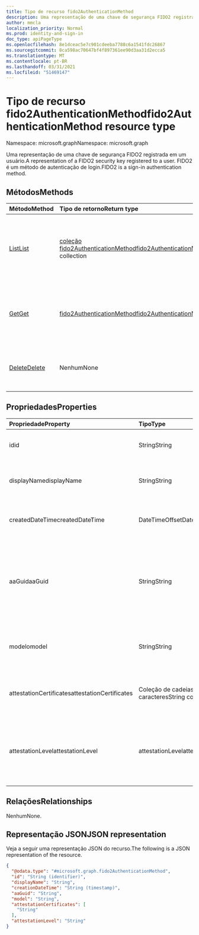 ```yaml
---
title: Tipo de recurso fido2AuthenticationMethod
description: Uma representação de uma chave de segurança FIDO2 registrada em um usuário. FIDO2 é um método de autenticação de login.
author: mmcla
localization_priority: Normal
ms.prod: identity-and-sign-in
doc_type: apiPageType
ms.openlocfilehash: 8e1dceac5e7c901cdeeba7788c6a1541fdc26867
ms.sourcegitcommit: 8ca598ac70647bf4f897361ee90d3aa31d2ecca5
ms.translationtype: MT
ms.contentlocale: pt-BR
ms.lasthandoff: 03/31/2021
ms.locfileid: "51469147"
---
```

# <a name="fido2authenticationmethod-resource-type"></a><span data-ttu-id="95f92-104">Tipo de recurso fido2AuthenticationMethod</span><span class="sxs-lookup"><span data-stu-id="95f92-104">fido2AuthenticationMethod resource type</span></span>

<span data-ttu-id="95f92-105">Namespace: microsoft.graph</span><span class="sxs-lookup"><span data-stu-id="95f92-105">Namespace: microsoft.graph</span></span>

<span data-ttu-id="95f92-106">Uma representação de uma chave de segurança FIDO2 registrada em um usuário.</span><span class="sxs-lookup"><span data-stu-id="95f92-106">A representation of a FIDO2 security key registered to a user.</span></span> <span data-ttu-id="95f92-107">FIDO2 é um método de autenticação de login.</span><span class="sxs-lookup"><span data-stu-id="95f92-107">FIDO2 is a sign-in authentication method.</span></span>


## <a name="methods"></a><span data-ttu-id="95f92-108">Métodos</span><span class="sxs-lookup"><span data-stu-id="95f92-108">Methods</span></span>
|<span data-ttu-id="95f92-109">Método</span><span class="sxs-lookup"><span data-stu-id="95f92-109">Method</span></span>|<span data-ttu-id="95f92-110">Tipo de retorno</span><span class="sxs-lookup"><span data-stu-id="95f92-110">Return type</span></span>|<span data-ttu-id="95f92-111">Descrição</span><span class="sxs-lookup"><span data-stu-id="95f92-111">Description</span></span>|
|:---|:---|:---|
|[<span data-ttu-id="95f92-112">List</span><span class="sxs-lookup"><span data-stu-id="95f92-112">List</span></span>](../api/fido2authenticationmethod-list.md)|<span data-ttu-id="95f92-113">[coleção fido2AuthenticationMethod](../resources/fido2authenticationmethod.md)</span><span class="sxs-lookup"><span data-stu-id="95f92-113">[fido2AuthenticationMethod](../resources/fido2authenticationmethod.md) collection</span></span>|<span data-ttu-id="95f92-114">Recupere uma lista dos objetos fido2AuthenticationMethod de um usuário e suas propriedades.</span><span class="sxs-lookup"><span data-stu-id="95f92-114">Retrieve a list of a user's fido2AuthenticationMethod objects and their properties.</span></span>|
|[<span data-ttu-id="95f92-115">Get</span><span class="sxs-lookup"><span data-stu-id="95f92-115">Get</span></span>](../api/fido2authenticationmethod-get.md)|[<span data-ttu-id="95f92-116">fido2AuthenticationMethod</span><span class="sxs-lookup"><span data-stu-id="95f92-116">fido2AuthenticationMethod</span></span>](../resources/fido2authenticationmethod.md)|<span data-ttu-id="95f92-117">Leia as propriedades e as relações do objeto fido2AuthenticationMethod de um usuário.</span><span class="sxs-lookup"><span data-stu-id="95f92-117">Read the properties and relationships of a user's fido2AuthenticationMethod object.</span></span>|
|[<span data-ttu-id="95f92-118">Delete</span><span class="sxs-lookup"><span data-stu-id="95f92-118">Delete</span></span>](../api/fido2authenticationmethod-delete.md)|<span data-ttu-id="95f92-119">Nenhum</span><span class="sxs-lookup"><span data-stu-id="95f92-119">None</span></span>|<span data-ttu-id="95f92-120">Exclui o objeto fido2AuthenticationMethod de um usuário.</span><span class="sxs-lookup"><span data-stu-id="95f92-120">Deletes a user's fido2AuthenticationMethod object.</span></span>|

## <a name="properties"></a><span data-ttu-id="95f92-121">Propriedades</span><span class="sxs-lookup"><span data-stu-id="95f92-121">Properties</span></span>
|<span data-ttu-id="95f92-122">Propriedade</span><span class="sxs-lookup"><span data-stu-id="95f92-122">Property</span></span>|<span data-ttu-id="95f92-123">Tipo</span><span class="sxs-lookup"><span data-stu-id="95f92-123">Type</span></span>|<span data-ttu-id="95f92-124">Descrição</span><span class="sxs-lookup"><span data-stu-id="95f92-124">Description</span></span>|
|:---|:---|:---|
|<span data-ttu-id="95f92-125">id</span><span class="sxs-lookup"><span data-stu-id="95f92-125">id</span></span>|<span data-ttu-id="95f92-126">String</span><span class="sxs-lookup"><span data-stu-id="95f92-126">String</span></span>|<span data-ttu-id="95f92-127">O identificador do método de autenticação.</span><span class="sxs-lookup"><span data-stu-id="95f92-127">The authentication method identifier.</span></span>|
|<span data-ttu-id="95f92-128">displayName</span><span class="sxs-lookup"><span data-stu-id="95f92-128">displayName</span></span>|<span data-ttu-id="95f92-129">String</span><span class="sxs-lookup"><span data-stu-id="95f92-129">String</span></span>|<span data-ttu-id="95f92-130">O nome de exibição da chave conforme dado pelo usuário.</span><span class="sxs-lookup"><span data-stu-id="95f92-130">The display name of the key as given by the user.</span></span>|
|<span data-ttu-id="95f92-131">createdDateTime</span><span class="sxs-lookup"><span data-stu-id="95f92-131">createdDateTime</span></span>|<span data-ttu-id="95f92-132">DateTimeOffset</span><span class="sxs-lookup"><span data-stu-id="95f92-132">DateTimeOffset</span></span>|<span data-ttu-id="95f92-133">O timestamp quando essa chave foi registrada para o usuário.</span><span class="sxs-lookup"><span data-stu-id="95f92-133">The timestamp when this key was registered to the user.</span></span>|
|<span data-ttu-id="95f92-134">aaGuid</span><span class="sxs-lookup"><span data-stu-id="95f92-134">aaGuid</span></span>|<span data-ttu-id="95f92-135">String</span><span class="sxs-lookup"><span data-stu-id="95f92-135">String</span></span>|<span data-ttu-id="95f92-136">GUID de Atestado de Autenticador, um identificador que indica o tipo (por exemplo, make e model) do autenticador.</span><span class="sxs-lookup"><span data-stu-id="95f92-136">Authenticator Attestation GUID, an identifier that indicates the type (e.g. make and model) of the authenticator.</span></span>|
|<span data-ttu-id="95f92-137">modelo</span><span class="sxs-lookup"><span data-stu-id="95f92-137">model</span></span>|<span data-ttu-id="95f92-138">String</span><span class="sxs-lookup"><span data-stu-id="95f92-138">String</span></span>|<span data-ttu-id="95f92-139">O modelo atribuído pelo fabricante da chave de segurança FIDO2.</span><span class="sxs-lookup"><span data-stu-id="95f92-139">The manufacturer-assigned model of the FIDO2 security key.</span></span>|
|<span data-ttu-id="95f92-140">attestationCertificates</span><span class="sxs-lookup"><span data-stu-id="95f92-140">attestationCertificates</span></span>|<span data-ttu-id="95f92-141">Coleção de cadeias de caracteres</span><span class="sxs-lookup"><span data-stu-id="95f92-141">String collection</span></span>|<span data-ttu-id="95f92-142">Os certificados de atestado anexados a essa chave de segurança.</span><span class="sxs-lookup"><span data-stu-id="95f92-142">The attestation certificate(s) attached to this security key.</span></span>|
|<span data-ttu-id="95f92-143">attestationLevel</span><span class="sxs-lookup"><span data-stu-id="95f92-143">attestationLevel</span></span>|<span data-ttu-id="95f92-144">attestationLevel</span><span class="sxs-lookup"><span data-stu-id="95f92-144">attestationLevel</span></span>|<span data-ttu-id="95f92-145">O nível de atestado dessa chave de segurança FIDO2.</span><span class="sxs-lookup"><span data-stu-id="95f92-145">The attestation level of this FIDO2 security key.</span></span> <span data-ttu-id="95f92-146">Os valores possíveis são: `attested` , ou `notAttested` .</span><span class="sxs-lookup"><span data-stu-id="95f92-146">Possible values are: `attested`, or `notAttested`.</span></span>|


## <a name="relationships"></a><span data-ttu-id="95f92-147">Relações</span><span class="sxs-lookup"><span data-stu-id="95f92-147">Relationships</span></span>
<span data-ttu-id="95f92-148">Nenhum</span><span class="sxs-lookup"><span data-stu-id="95f92-148">None.</span></span>

## <a name="json-representation"></a><span data-ttu-id="95f92-149">Representação JSON</span><span class="sxs-lookup"><span data-stu-id="95f92-149">JSON representation</span></span>
<span data-ttu-id="95f92-150">Veja a seguir uma representação JSON do recurso.</span><span class="sxs-lookup"><span data-stu-id="95f92-150">The following is a JSON representation of the resource.</span></span>
<!-- {
  "blockType": "resource",
  "keyProperty": "id",
  "@odata.type": "microsoft.graph.fido2AuthenticationMethod",
  "baseType": "microsoft.graph.authenticationMethod",
  "openType": false
}
-->
``` json
{
  "@odata.type": "#microsoft.graph.fido2AuthenticationMethod",
  "id": "String (identifier)",
  "displayName": "String",
  "creationDateTime": "String (timestamp)",
  "aaGuid": "String",
  "model": "String",
  "attestationCertificates": [
    "String"
  ],
  "attestationLevel": "String"
}
```

